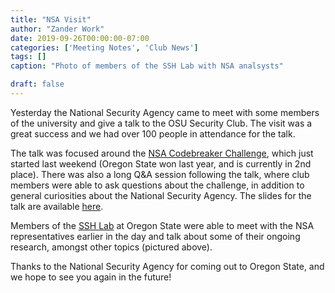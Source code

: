 ```yaml
---
title: "NSA Visit"
author: "Zander Work"
date: 2019-09-26T00:00:00-07:00
categories: ['Meeting Notes', 'Club News']
tags: []
caption: "Photo of members of the SSH Lab with NSA analsysts"

draft: false
---
```


Yesterday the National Security Agency came to meet with some members of the university and give a talk to the OSU Security Club. The visit was a great success and we had over 100 people in attendance for the talk.

The talk was focused around the [NSA Codebreaker Challenge](https://codebreaker.ltsnet.net/home), which just started last weekend (Oregon State won last year, and is currently in 2nd place). There was also a long Q&A session following the talk, where club members were able to ask questions about the challenge, in addition to general curiosities about the National Security Agency. The slides for the talk are available [here](https://codebreaker.ltsnet.net/files/downloads/resource_files/CBCTechTalk2019.pdf).

Members of the [SSH Lab](https://ssh.unexploitable.systems/) at Oregon State were able to meet with the NSA representatives earlier in the day and talk about some of their ongoing research, amongst other topics (pictured above).

Thanks to the National Security Agency for coming out to Oregon State, and we hope to see you again in the future!
